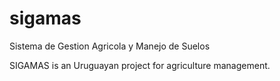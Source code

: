 sigamas
=======

Sistema de Gestion Agricola y Manejo de Suelos

SIGAMAS is an Uruguayan project for agriculture management.
